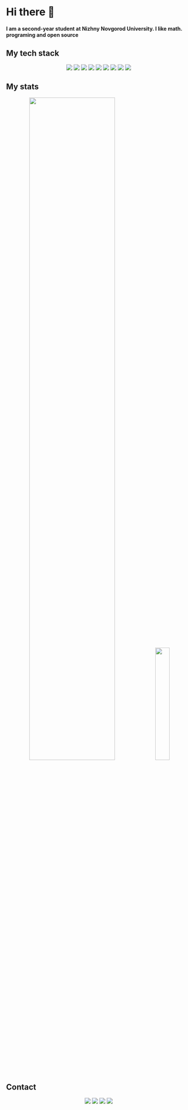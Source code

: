 # Hi there 👋
#### I am a second-year student at Nizhny Novgorod University. I like math. programing and open source

## My tech stack 

<p align="center">
<img src="https://readme-components.vercel.app/api?component=logo&logo=c&text=false&animation=false&fill=3864c3&textfill=white&">
 <img src="https://readme-components.vercel.app/api?component=logo&logo=C%2B%2B&text=false&animation=false&fill=3864c3&textfill=white&">
 <img src="https://readme-components.vercel.app/api?component=logo&logo=CMake&text=false&animation=false&fill=3864c3&textfill=white&"> 
 <img src="https://readme-components.vercel.app/api?component=logo&logo=ArchLinux&text=false&animation=false&fill=3864c3&textfill=white&"> 
 <img src="https://readme-components.vercel.app/api?component=logo&logo=Git&text=false&animation=false&fill=FE5000&textfill=white&">
 <img src="https://readme-components.vercel.app/api?component=logo&logo=oracle&text=false&animation=false&fill=red&textfill=white&">
 <img src="https://readme-components.vercel.app/api?component=logo&logo=Vim&text=false&animation=false&fill=green&textfill=white&">
 <img src="https://readme-components.vercel.app/api?component=logo&logo=Neovim&text=false&animation=false&fill=green&textfill=white&">
 <img src="https://readme-components.vercel.app/api?component=logo&logo=GNUbash&text=false&animation=false&fill=black&textfill=white&"> 
</p>

## My stats

<p align="center"><img width="68%" src="https://github-readme-stats.vercel.app/api?username=QapFUc&theme=onedark">
<img width="28%" src="https://github-readme-stats.vercel.app/api/top-langs/?username=QapFUc&theme=onedark"></p>

## Contact
<p align="center"><a href="https://t.me/QapFUc" target="blank">  <img src="https://readme-components.vercel.app/api?component=logo&logo=Telegram&text=false&animation=false&fill=3864c3&textfill=white&"></a>
<a href="mailto:co6aka.bafi@gmail.com" target="blank"> <img src="https://readme-components.vercel.app/api?component=logo&logo=GMail&text=false&animation=false&fill=red&textfill=&"></a>
<a href="https://www.linkedin.com/in/dmitriy-usov-90858525a/" target="blank"> <img src="https://readme-components.vercel.app/api?component=logo&logo=Linkedin&text=false&animation=false&fill=3864c3&textfill=white&"></a>
<a href="" target="blank"> <img src="https://readme-components.vercel.app/api?component=logo&logo=HellyHansen&text=false&animation=false&fill=red&textfill=white&"></a></p>